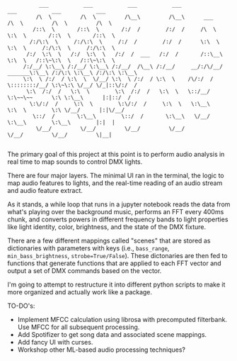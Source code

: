 ```    
          ___           ___           ___           ___                   ___           ___           ___     
         /\  \         /\  \         /\__\         /\__\      ___        /\  \         /\  \         /\  \    
        /::\  \       /::\  \       /:/  /        /:/  /     /\  \       \:\  \       /::\  \       /::\  \   
       /:/\:\  \     /:/\:\  \     /:/  /        /:/  /      \:\  \       \:\  \     /:/\:\  \     /:/\:\  \  
      /:/  \:\  \   /:/  \:\  \   /:/  /  ___   /:/  /       /::\__\       \:\  \   /::\~\:\  \   /::\~\:\  \ 
     /:/__/ \:\__\ /:/__/ \:\__\ /:/__/  /\__\ /:/__/     __/:/\/__/ _______\:\__\ /:/\:\ \:\__\ /:/\:\ \:\__\ 
     \:\  \ /:/  / \:\  \  \/__/ \:\  \ /:/  / \:\  \    /\/:/  /    \::::::::/__/ \:\~\:\ \/__/ \/_|::\/:/  /
      \:\  /:/  /   \:\  \        \:\  /:/  /   \:\  \   \::/__/      \:\~~\~~      \:\ \:\__\      |:|::/  / 
       \:\/:/  /     \:\  \        \:\/:/  /     \:\  \   \:\__\       \:\  \        \:\ \/__/      |:|\/__/  
        \::/  /       \:\__\        \::/  /       \:\__\   \/__/        \:\__\        \:\__\        |:|  |    
         \/__/         \/__/         \/__/         \/__/                 \/__/         \/__/         \|__|    


```

The primary goal of this project at this point is to perform audio analysis in real time to map sounds to control DMX lights. 

There are four major layers. The minimal UI ran in the terminal, the logic to map audio features to lights, and the real-time reading of an audio stream and audio feature extract. 

As it stands, a while loop that runs in a jupyter notebook reads the data from what's playing over the background music, performs an FFT every 400ms chunk, and converts powers in different frequency bands to light properties like light identity, color, 
brightness, and the state of the DMX fixture. 

There are a few different mappings called "scenes" that are stored as dictionaries with parameters with keys (i.e., `bass_range`, `min_bass_brightness`, `strobe=True/False`). These dictonaries are then fed to functions that generate functions that are applied to each FFT vector and output a set of DMX commands based on the vector. 

I'm going to attempt to restructure it into different python scripts to make it more organized and actually work like a package. 

TO-DO's:
- Implement MFCC calculation using librosa with precomputed filterbank. Use MFCC for all subsequent processing. 
- Add Spotifizer to get song data and associated scene mappings.
- Add fancy UI with curses. 
- Workshop other ML-based audio processing techniques?
